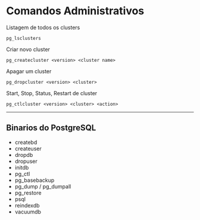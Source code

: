 # Comandos Administrativos

Listagem de todos os clusters
```
pg_lsclusters
```

Criar novo cluster
```
pg_createcluster <version> <cluster name>
```

Apagar um cluster
```
pg_dropcluster <version> <cluster>
```

Start, Stop, Status, Restart de cluster
```
pg_ctlcluster <version> <cluster> <action>
```

---
## Binarios do PostgreSQL

- createbd
- createuser
- dropdb
- dropuser
- initdb
- pg_ctl
- pg_basebackup
- pg_dump / pg_dumpall
- pg_restore
- psql
- reindexdb
- vacuumdb
